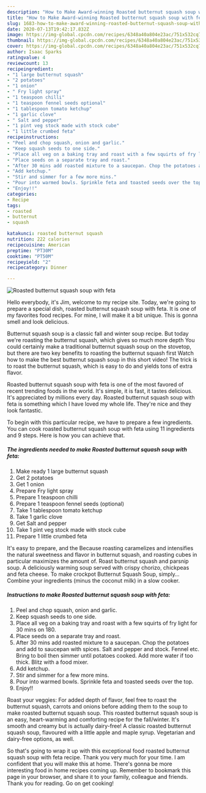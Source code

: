```yaml
---
description: "How to Make Award-winning Roasted butternut squash soup with feta"
title: "How to Make Award-winning Roasted butternut squash soup with feta"
slug: 1683-how-to-make-award-winning-roasted-butternut-squash-soup-with-feta
date: 2020-07-13T19:42:17.832Z
image: https://img-global.cpcdn.com/recipes/6348a40a804e23ac/751x532cq70/roasted-butternut-squash-soup-with-feta-recipe-main-photo.jpg
thumbnail: https://img-global.cpcdn.com/recipes/6348a40a804e23ac/751x532cq70/roasted-butternut-squash-soup-with-feta-recipe-main-photo.jpg
cover: https://img-global.cpcdn.com/recipes/6348a40a804e23ac/751x532cq70/roasted-butternut-squash-soup-with-feta-recipe-main-photo.jpg
author: Isaac Sparks
ratingvalue: 4
reviewcount: 13
recipeingredient:
- "1 large butternut squash"
- "2 potatoes"
- "1 onion"
- " Fry light spray"
- "1 teaspoon chilli"
- "1 teaspoon fennel seeds optional"
- "1 tablespoon tomato ketchup"
- "1 garlic clove"
- " Salt and pepper"
- "1 pint veg stock made with stock cube"
- "1 little crumbed feta"
recipeinstructions:
- "Peel and chop squash, onion and garlic."
- "Keep squash seeds to one side."
- "Place all veg on a baking tray and roast with a few squirts of fry light for 30 mins on 180."
- "Place seeds on a separate tray and roast."
- "After 30 mins add roasted mixture to a saucepan. Chop the potatoes and add to saucepan with spices. Salt and pepper and stock. Fennel etc. Bring to boil then simmer until potatoes cooked. Add more water if too thick. Blitz with a food mixer."
- "Add ketchup."
- "Stir and simmer for a few more mins."
- "Pour into warmed bowls. Sprinkle feta and toasted seeds over the top."
- "Enjoy!!"
categories:
- Recipe
tags:
- roasted
- butternut
- squash

katakunci: roasted butternut squash 
nutrition: 222 calories
recipecuisine: American
preptime: "PT30M"
cooktime: "PT50M"
recipeyield: "2"
recipecategory: Dinner

---
```



![Roasted butternut squash soup with feta](https://img-global.cpcdn.com/recipes/6348a40a804e23ac/751x532cq70/roasted-butternut-squash-soup-with-feta-recipe-main-photo.jpg)

Hello everybody, it's Jim, welcome to my recipe site. Today, we're going to prepare a special dish, roasted butternut squash soup with feta. It is one of my favorites food recipes. For mine, I will make it a bit unique. This is gonna smell and look delicious.

Butternut squash soup is a classic fall and winter soup recipe. But today we&#39;re roasting the butternut squash, which gives so much more depth You could certainly make a traditional butternut squash soup on the stovetop, but there are two key benefits to roasting the butternut squash first Watch how to make the best butternut squash soup in this short video! The trick is to roast the butternut squash, which is easy to do and yields tons of extra flavor.

Roasted butternut squash soup with feta is one of the most favored of recent trending foods in the world. It's simple, it is fast, it tastes delicious. It's appreciated by millions every day. Roasted butternut squash soup with feta is something which I have loved my whole life. They're nice and they look fantastic.


To begin with this particular recipe, we have to prepare a few ingredients. You can cook roasted butternut squash soup with feta using 11 ingredients and 9 steps. Here is how you can achieve that.

<!--inarticleads1-->

##### The ingredients needed to make Roasted butternut squash soup with feta:

1. Make ready 1 large butternut squash
1. Get 2 potatoes
1. Get 1 onion
1. Prepare  Fry light spray
1. Prepare 1 teaspoon chilli
1. Prepare 1 teaspoon fennel seeds (optional)
1. Take 1 tablespoon tomato ketchup
1. Take 1 garlic clove
1. Get  Salt and pepper
1. Take 1 pint veg stock made with stock cube
1. Prepare 1 little crumbed feta


It&#39;s easy to prepare, and the Because roasting caramelizes and intensifies the natural sweetness and flavor in butternut squash, and roasting cubes in particular maximizes the amount of. Roast butternut squash and parsnip soup. A deliciously warming soup served with crispy chorizo, chickpeas and feta cheese. To make crockpot Butternut Squash Soup, simply… Combine your ingredients (minus the coconut milk) in a slow cooker. 

<!--inarticleads2-->

##### Instructions to make Roasted butternut squash soup with feta:

1. Peel and chop squash, onion and garlic.
1. Keep squash seeds to one side.
1. Place all veg on a baking tray and roast with a few squirts of fry light for 30 mins on 180.
1. Place seeds on a separate tray and roast.
1. After 30 mins add roasted mixture to a saucepan. Chop the potatoes and add to saucepan with spices. Salt and pepper and stock. Fennel etc. Bring to boil then simmer until potatoes cooked. Add more water if too thick. Blitz with a food mixer.
1. Add ketchup.
1. Stir and simmer for a few more mins.
1. Pour into warmed bowls. Sprinkle feta and toasted seeds over the top.
1. Enjoy!!


Roast your veggies: For added depth of flavor, feel free to roast the butternut squash, carrots and onions before adding them to the soup to make roasted butternut squash soup. This roasted butternut squash soup is an easy, heart-warming and comforting recipe for the fall/winter. It&#39;s smooth and creamy but is actually dairy-free! A classic roasted butternut squash soup, flavoured with a little apple and maple syrup. Vegetarian and dairy-free options, as well. 

So that's going to wrap it up with this exceptional food roasted butternut squash soup with feta recipe. Thank you very much for your time. I am confident that you will make this at home. There's gonna be more interesting food in home recipes coming up. Remember to bookmark this page in your browser, and share it to your family, colleague and friends. Thank you for reading. Go on get cooking!
